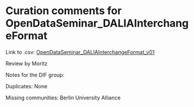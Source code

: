 # Curation comments for OpenDataSeminar_DALIAInterchangeFormat

Link to .csv: [OpenDataSeminar_DALIAInterchangeFormat_v01](OpenDataSeminar.csv)

Review by Moritz

Notes for the DIF group:

Duplicates: None

Missing communities: Berlin University Alliance
